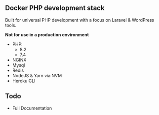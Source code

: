 ## Docker PHP development stack

Built for universal PHP development with a focus on Laravel & WordPress tools.

**Not for use in a production environment**

 - PHP:
   - 8.2
   - 7.4
 - NGINX
 - Mysql
 - Redis
 - NodeJS & Yarn via NVM
 - Heroku CLI

## Todo

 - Full Documentation
